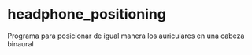 # headphone_positioning
Programa para posicionar de igual manera los auriculares en una cabeza binaural
